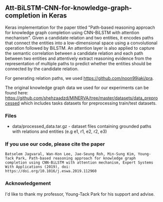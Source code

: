 ## Att-BiLSTM-CNN-for-knowledge-graph-completion in Keras


Keras implementation for the paper titled "Path-based reasoning approach for knowledge graph completion using CNN-BiLSTM with attention mechanism". Given a candidate relation and two entities, it encodes paths that connect the entities into a low-dimensional space using a convolutional operation followed by BiLSTM. An attention layer is also applied to capture the semantic correlation between a candidate relation and each path between two entities and attentively extract reasoning evidence from the representation of multiple paths to predict whether the entities should be connected by the candidate relation. 

For generating relation paths, we used https://github.com/noon99jaki/pra.

The original knowledge graph data we used for our experiments can be found here: https://github.com/shehzaadzd/MINERVA/tree/master/datasets/data_preprocessed
which includes tasks datasets for preprocessing train/test datasets.

### Files

- data/processed_data.tar.gz - dataset files containing grounded paths with relations and entities (e.g e1, r1, e2, r2, e3)


### If you use our code, please cite the paper

```Batselem Jagvaral, Wan-Kon Lee, Jae-Seung Roh, Min-Sung Kim, Young-Tack Park, Path-based reasoning approach for knowledge graph completion using CNN-BiLSTM with attention mechanism, Expert Systems With Applications (2019), doi: https://doi.org/10.1016/j.eswa.2019.112960```

### Acknowledgement

I'd like to thank my professor, Young-Tack Park for his support and advise.
